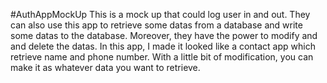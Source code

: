 #AuthAppMockUp
This is a mock up that could log user in and out. They can also use this app to retrieve some datas from a database and write some datas to the database. Moreover, they have the power to modify and and delete the datas. In this app, I made it looked like a contact app which retrieve name and phone number. With a little bit of modification, you can make it as whatever data you want to retrieve.
